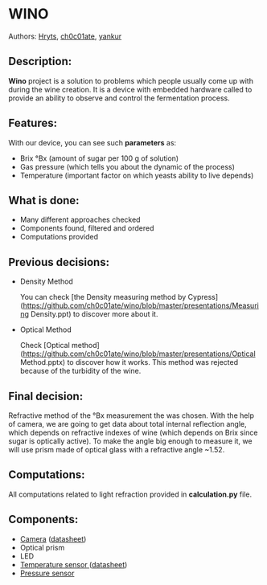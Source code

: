 # WINO

Authors: [Hryts](https://github.com/Hryts), [ch0c01ate](https://github.com/ch0c01ate), [yankur](https://github.com/yankur)

## Description:

**Wino** project is a solution to problems which people usually come up with during the wine creation. It is a device with embedded hardware called to provide an ability to observe and control the fermentation process. 

## Features:

With our device, you can see such **parameters** as:

- Brix °Bx (amount of sugar per 100 g of solution)
- Gas pressure (which tells you about the dynamic of the process)
- Temperature (important factor on which yeasts ability to live depends)

## What is done:

- Many different approaches checked
- Components found, filtered and ordered
- Computations provided

## Previous decisions:

- Density Method 

  You can check [the Density measuring method by Cypress](https://github.com/ch0c01ate/wino/blob/master/presentations/Measuring Density.ppt) to discover more about it.

- Optical Method

  Check [Optical method](https://github.com/ch0c01ate/wino/blob/master/presentations/Optical Method.pptx) to discover how it works. This method was rejected because of the turbidity of the wine.

## Final decision:

Refractive method of the °Bx measurement the was chosen. With the help of camera, we are going to get data about total internal reflection angle, which depends on refractive indexes of wine (which depends on Brix since sugar is optically active). To make the angle big enough to measure it, we will use prism made of optical glass with a refractive angle ~1.52.

## Computations:

All computations related to light refraction provided in **calculation.py** file.

## Components:

- [Camera](https://www.sparkfun.com/products/15430) ([datasheet](https://cdn.sparkfun.com/assets/0/b/0/e/d/LI-IMX219-MIPI-FF-NANO_SPEC.pdf))
- Optical prism 
- LED
- [Temperature sensor ](https://www.sparkfun.com/products/11050)([datasheet](https://cdn.sparkfun.com/datasheets/Sensors/Temp/DS18B20.pdf))
- [Pressure sensor](https://www.mondaykids.com/monday-kids-3-3-45-5v-digital-barometric-pressure-sensor-module-liquid-water-level-controller-board-0-45-40kpa-for-arduino.html) 

